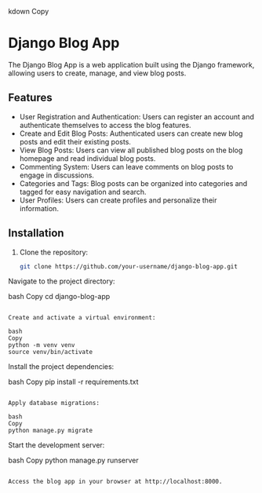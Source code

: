 kdown
Copy
# Django Blog App

The Django Blog App is a web application built using the Django framework, allowing users to create, manage, and view blog posts.

## Features

- User Registration and Authentication: Users can register an account and authenticate themselves to access the blog features.
- Create and Edit Blog Posts: Authenticated users can create new blog posts and edit their existing posts.
- View Blog Posts: Users can view all published blog posts on the blog homepage and read individual blog posts.
- Commenting System: Users can leave comments on blog posts to engage in discussions.
- Categories and Tags: Blog posts can be organized into categories and tagged for easy navigation and search.
- User Profiles: Users can create profiles and personalize their information.

## Installation

1. Clone the repository:

   ```bash
   git clone https://github.com/your-username/django-blog-app.git
Navigate to the project directory:

bash
Copy
cd django-blog-app
```

Create and activate a virtual environment:

bash
Copy
python -m venv venv
source venv/bin/activate
```

Install the project dependencies:

bash
Copy
pip install -r requirements.txt
```

Apply database migrations:

bash
Copy
python manage.py migrate
```

Start the development server:

bash
Copy
python manage.py runserver
```

Access the blog app in your browser at http://localhost:8000.

